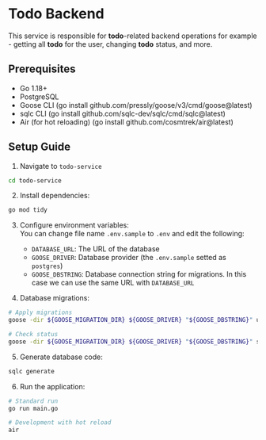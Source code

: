 # Todo Backend
This service is responsible for **todo**-related backend operations 
for example - getting all **todo** for the user, changing **todo** status, and more.

## Prerequisites
* Go 1.18+
* PostgreSQL
* Goose CLI (go install github.com/pressly/goose/v3/cmd/goose@latest)
* sqlc CLI (go install github.com/sqlc-dev/sqlc/cmd/sqlc@latest)
* Air (for hot reloading) (go install github.com/cosmtrek/air@latest)

## Setup Guide
1. Navigate to `todo-service`
```bash
cd todo-service
```
2. Install dependencies:
```bash
go mod tidy
```
3. Configure environment variables: \
You can change file name `.env.sample` to `.env` and edit the following:
   * `DATABASE_URL`: The URL of the database
   * `GOOSE_DRIVER`: Database provider (the `.env.sample` setted as `postgres`)
   * `GOOSE_DBSTRING`: Database connection string for migrations. In this case we can use the same URL with `DATABASE_URL`

4. Database migrations:
```bash
# Apply migrations
goose -dir ${GOOSE_MIGRATION_DIR} ${GOOSE_DRIVER} "${GOOSE_DBSTRING}" up

# Check status
goose -dir ${GOOSE_MIGRATION_DIR} ${GOOSE_DRIVER} "${GOOSE_DBSTRING}" status
```

5. Generate database code:
```bash
sqlc generate 
```

6. Run the application:
```bash
# Standard run
go run main.go

# Development with hot reload
air 
```
